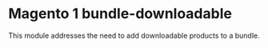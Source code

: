 # Magento 1 bundle-downloadable

This module addresses the need to add downloadable products to a bundle.
